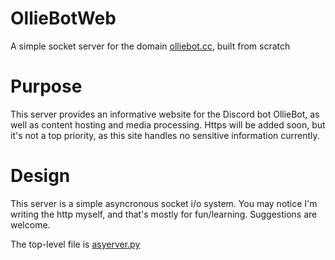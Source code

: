 # OllieBotWeb
A simple socket server for the domain <a href="https://olliebot.cc">olliebot.cc</a>, built from scratch

# Purpose
This server provides an informative website for the Discord bot OllieBot, as well as content hosting and media processing. Https will be added soon, but it's not a top priority, as this site handles no sensitive information currently.

# Design
This server is a simple asyncronous socket i/o system. You may notice I'm writing the http myself, and that's mostly for fun/learning.
Suggestions are welcome.

The top-level file is <a href="https://github.com/CantSayIHave/OllieBotWeb/blob/master/asyerver.py">asyerver.py</a>
